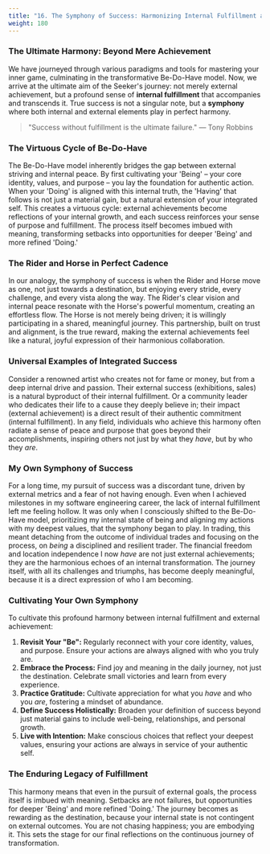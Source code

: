 ```yaml
---
title: "16. The Symphony of Success: Harmonizing Internal Fulfillment and External Achievement"
weight: 180
---
```


### The Ultimate Harmony: Beyond Mere Achievement

We have journeyed through various paradigms and tools for mastering your inner game, culminating in the transformative Be-Do-Have model. Now, we arrive at the ultimate aim of the Seeker's journey: not merely external achievement, but a profound sense of **internal fulfillment** that accompanies and transcends it. True success is not a singular note, but a **symphony** where both internal and external elements play in perfect harmony.

> "Success without fulfillment is the ultimate failure."
> — Tony Robbins

### The Virtuous Cycle of Be-Do-Have

The Be-Do-Have model inherently bridges the gap between external striving and internal peace. By first cultivating your 'Being' – your core identity, values, and purpose – you lay the foundation for authentic action. When your 'Doing' is aligned with this internal truth, the 'Having' that follows is not just a material gain, but a natural extension of your integrated self. This creates a virtuous cycle: external achievements become reflections of your internal growth, and each success reinforces your sense of purpose and fulfillment. The process itself becomes imbued with meaning, transforming setbacks into opportunities for deeper 'Being' and more refined 'Doing.'

### The Rider and Horse in Perfect Cadence

In our analogy, the symphony of success is when the Rider and Horse move as one, not just towards a destination, but enjoying every stride, every challenge, and every vista along the way. The Rider's clear vision and internal peace resonate with the Horse's powerful momentum, creating an effortless flow. The Horse is not merely being driven; it is willingly participating in a shared, meaningful journey. This partnership, built on trust and alignment, is the true reward, making the external achievements feel like a natural, joyful expression of their harmonious collaboration.

### Universal Examples of Integrated Success

Consider a renowned artist who creates not for fame or money, but from a deep internal drive and passion. Their external success (exhibitions, sales) is a natural byproduct of their internal fulfillment. Or a community leader who dedicates their life to a cause they deeply believe in; their impact (external achievement) is a direct result of their authentic commitment (internal fulfillment). In any field, individuals who achieve this harmony often radiate a sense of peace and purpose that goes beyond their accomplishments, inspiring others not just by what they *have*, but by who they *are*.

### My Own Symphony of Success

For a long time, my pursuit of success was a discordant tune, driven by external metrics and a fear of not having enough. Even when I achieved milestones in my software engineering career, the lack of internal fulfillment left me feeling hollow. It was only when I consciously shifted to the Be-Do-Have model, prioritizing my internal state of being and aligning my actions with my deepest values, that the symphony began to play. In trading, this meant detaching from the outcome of individual trades and focusing on the process, on *being* a disciplined and resilient trader. The financial freedom and location independence I now *have* are not just external achievements; they are the harmonious echoes of an internal transformation. The journey itself, with all its challenges and triumphs, has become deeply meaningful, because it is a direct expression of who I am becoming.

### Cultivating Your Own Symphony

To cultivate this profound harmony between internal fulfillment and external achievement:

1.  **Revisit Your "Be":** Regularly reconnect with your core identity, values, and purpose. Ensure your actions are always aligned with who you truly are.
2.  **Embrace the Process:** Find joy and meaning in the daily journey, not just the destination. Celebrate small victories and learn from every experience.
3.  **Practice Gratitude:** Cultivate appreciation for what you *have* and who you *are*, fostering a mindset of abundance.
4.  **Define Success Holistically:** Broaden your definition of success beyond just material gains to include well-being, relationships, and personal growth.
5.  **Live with Intention:** Make conscious choices that reflect your deepest values, ensuring your actions are always in service of your authentic self.

### The Enduring Legacy of Fulfillment

This harmony means that even in the pursuit of external goals, the process itself is imbued with meaning. Setbacks are not failures, but opportunities for deeper 'Being' and more refined 'Doing.' The journey becomes as rewarding as the destination, because your internal state is not contingent on external outcomes. You are not chasing happiness; you are embodying it. This sets the stage for our final reflections on the continuous journey of transformation.
